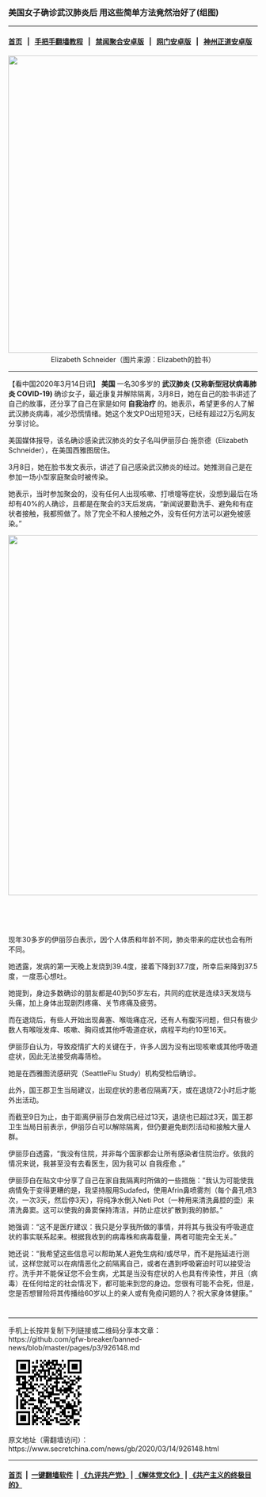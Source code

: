 ### 美国女子确诊武汉肺炎后 用这些简单方法竟然治好了(组图)
------------------------

#### [首页](https://github.com/gfw-breaker/banned-news/blob/master/README.md) &nbsp;&nbsp;|&nbsp;&nbsp; [手把手翻墙教程](https://github.com/gfw-breaker/guides/wiki) &nbsp;&nbsp;|&nbsp;&nbsp; [禁闻聚合安卓版](https://github.com/gfw-breaker/bn-android) &nbsp;&nbsp;|&nbsp;&nbsp; [网门安卓版](https://github.com/oGate2/oGate) &nbsp;&nbsp;|&nbsp;&nbsp; [神州正道安卓版](https://github.com/SzzdOgate/update) 



<div class="article_right" style="fone-color:#000">
 <p style="text-align:center">
  <img alt="" src="//img3.secretchina.com/pic/2020/3-14/p2647361a67657604-ss.jpg" style="height:600px; width:600px"/>
  <br>
   Elizabeth Schneider（图片来源：Elizabeth的脸书）
   <span id="hideid" name="hideid" style="color:red;display:none;">
    <span href="https://www.secretchina.com">
    </span>
   </span>
  </br>
 </p>
 <div id="txt-mid1-t21-2017">
  

---


  </div>
 </div>
 <p>
  【看中国2020年3月14日讯】
  <strong>
   美国
  </strong>
  一名30多岁的
  <strong>
   <span href="https://www.secretchina.com/news/gb/tag/武汉肺炎" target="_blank">
    武汉肺炎
   </span>
   (又称新型冠状病毒肺炎 COVID-19)
  </strong>
  确诊女子，最近康复并解除隔离，3月8日，她在自己的脸书讲述了自己的故事，还分享了自己在家是如何
  <strong>
   自我治疗
  </strong>
  的。她表示，希望更多的人了解武汉肺炎病毒，减少恐慌情绪。她这个发文PO出短短3天，已经有超过2万名网友分享讨论。
  <span id="hideid" name="hideid" style="color:red;display:none;">
   <span href="https://www.secretchina.com">
   </span>
  </span>
 </p>
 <p>
  美国媒体报导，该名确诊感染武汉肺炎的女子名叫伊丽莎白‧施奈德（Elizabeth Schneider），在美国西雅图居住。
 </p>
 <p>
  3月8日，她在脸书发文表示，讲述了自己感染武汉肺炎的经过。她推测自己是在参加一场小型家庭聚会时被传染。
 </p>
 <p>
  她表示，当时参加聚会的，没有任何人出现咳嗽、打喷嚏等症状，没想到最后在场却有40%的人确诊，且都是在聚会的3天后发病，“新闻说要勤洗手、避免和有症状者接触，我都照做了。除了完全不和人接触之外，没有任何方法可以避免被感染。”
 </p>
 <p style="text-align:center">
  <img alt="" src="//img3.secretchina.com/pic/2020/3-14/p2647362a509336403-ss.jpg" style="height:727px; width:600px"/>
 </p>
 <p style="text-align:center">
  <img alt="" src="//img3.secretchina.com/pic/2020/3-14/p2647363a656553746-ss.jpg"/>
 </p>
 <p style="text-align:center">
  <img alt="" src="//img3.secretchina.com/pic/2020/3-14/p2647364a446355015-ss.jpg"/>
 </p>
 <p>
  现年30多岁的伊丽莎白表示，因个人体质和年龄不同，肺炎带来的症状也会有所不同。
 </p>
 <p>
  她透露，发病的第一天晚上发烧到39.4度，接着下降到37.7度，所幸后来降到37.5度，一度恶心想吐。
 </p>
 <p>
  她提到，身边多数确诊的朋友都是40到50岁左右，共同的症状是连续3天发烧与头痛，加上身体出现剧烈疼痛、关节疼痛及疲劳。
 </p>
 <p>
  而在退烧后，有些人开始出现鼻塞、喉咙痛症况，还有人有腹泻问题，但只有极少数人有喉咙发痒、咳嗽、胸闷或其他呼吸道症状，病程平均约10至16天。
 </p>
 <p>
  伊丽莎白认为，导致疫情扩大的关键在于，许多人因为没有出现咳嗽或其他呼吸道症状，因此无法接受病毒筛检。
 </p>
 <p>
  她是在西雅图流感研究（SeattleFlu Study）机构受检后确诊。
 </p>
 <p>
  此外，国王郡卫生当局建议，出现症状的患者应隔离7天，或在退烧72小时后才能外出活动。
 </p>
 <p>
  而截至9日为止，由于距离伊丽莎白发病已经过13天，退烧也已超过3天，国王郡卫生当局日前表示，伊丽莎白可以解除隔离，但仍要避免剧烈活动和接触大量人群。
 </p>
 <p>
  伊丽莎白透露，“我没有住院，并非每个国家都会让所有感染者住院治疗。依我的情况来说，我甚至没有去看医生，因为我可以
  <span href="https://www.secretchina.com/news/gb/tag/自我痊愈" target="_blank">
   自我痊愈
  </span>
  。”
 </p>
 <p>
  伊丽莎白在贴文中分享了自己在家自我隔离时所做的一些措施：“我认为可能使我病情免于变得更糟的是，我坚持服用Sudafed，使用Afrin鼻喷雾剂（每个鼻孔喷3次，一次3天，然后停3天），将纯净水倒入Neti Pot（一种用来清洗鼻腔的壶）来清洗鼻窦。这可以使我的鼻窦保持清洁，并防止症状扩散到我的肺部。”
 </p>
 <p>
  她强调：“这不是医疗建议：我只是分享我所做的事情，并将其与我没有呼吸道症状的事实联系起来。根据我收到的病毒株和病毒载量，两者可能完全无关。”
 </p>
 <p>
  她还说：“我希望这些信息可以帮助某人避免生病和/或尽早，而不是拖延进行测试，这样您就可以在病情恶化之前隔离自己，或者在遇到呼吸窘迫时可以接受治疗。洗手并不能保证您不会生病，尤其是当没有症状的人也具有传染性，并且（病毒）在任何给定的社会情况下，都可能来到您的身边。您很有可能不会死，但是，您是否想冒险将其传播给60岁以上的亲人或有免疫问题的人？祝大家身体健康。”
  <center>
   <div>
    <div id="txt-mid2-t22-2017" style="display: block;  max-height: 351px;  overflow: hidden;">
     <div id="SC-21xxx">
     </div>
     <ins class="adsbygoogle" data-ad-client="ca-pub-1276641434651360" data-ad-format="auto" data-ad-slot="4301710469" data-full-width-responsive="true" style="display:block">
     </ins>
    </div>
   </div>
  </center>
  <div style="padding-top:12px;">
  </div>
 </p>
</div>

<hr/>
手机上长按并复制下列链接或二维码分享本文章：<br/>
https://github.com/gfw-breaker/banned-news/blob/master/pages/p3/926148.md <br/>
<a href='https://github.com/gfw-breaker/banned-news/blob/master/pages/p3/926148.md'><img src='https://github.com/gfw-breaker/banned-news/blob/master/pages/p3/926148.md.png'/></a> <br/>
原文地址（需翻墙访问）：https://www.secretchina.com/news/gb/2020/03/14/926148.html


------------------------
#### [首页](https://github.com/gfw-breaker/banned-news/blob/master/README.md) &nbsp;|&nbsp; [一键翻墙软件](https://github.com/gfw-breaker/nogfw/blob/master/README.md) &nbsp;| [《九评共产党》](https://github.com/gfw-breaker/9ping.md/blob/master/README.md#九评之一评共产党是什么) | [《解体党文化》](https://github.com/gfw-breaker/jtdwh.md/blob/master/README.md) | [《共产主义的终极目的》](https://github.com/gfw-breaker/gczydzjmd.md/blob/master/README.md)


<img src='http://gfw-breaker.win/banned-news/pages/p3/926148.md' width='0px' height='0px'/>
